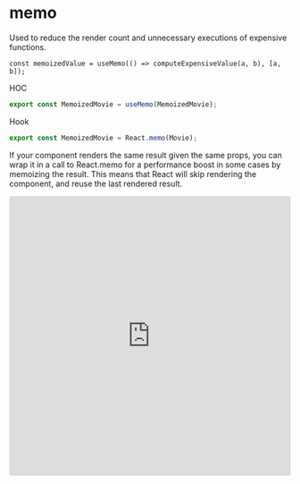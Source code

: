 # memo
Used to reduce the render count and unnecessary executions of expensive functions. 
```
const memoizedValue = useMemo(() => computeExpensiveValue(a, b), [a, b]);
``` 

HOC
```js
export const MemoizedMovie = useMemo(MemoizedMovie);
```

Hook
```js
export const MemoizedMovie = React.memo(Movie);
```

If your component renders the same result given the same props, you can wrap it in a call to React.memo for a performance boost in some cases by memoizing the result. This means that React will skip rendering the component, and reuse the last rendered result.

<iframe src="https://codesandbox.io/embed/react-memo-demo-bv31j?fontsize=14&hidenavigation=1&theme=dark"
     style="width:100%; height:500px; border:0; border-radius: 4px; overflow:hidden;"
     title="react-memo-demo"
     allow="accelerometer; ambient-light-sensor; camera; encrypted-media; geolocation; gyroscope; hid; microphone; midi; payment; usb; vr; xr-spatial-tracking"
     sandbox="allow-forms allow-modals allow-popups allow-presentation allow-same-origin allow-scripts"
   ></iframe>
